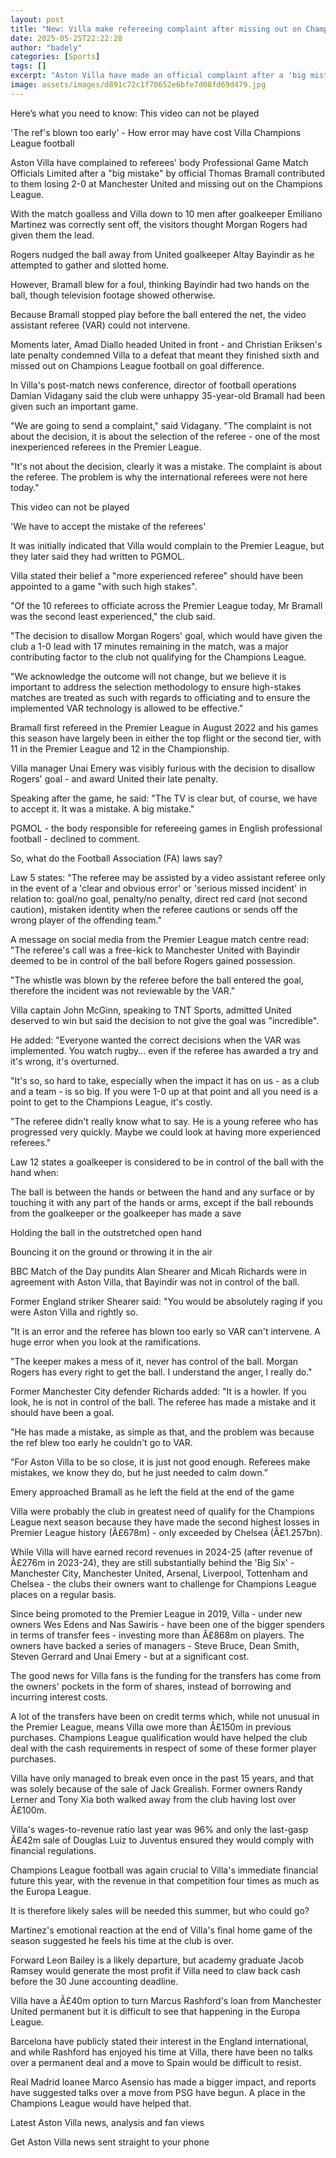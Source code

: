 ```yaml
---
layout: post
title: "New: Villa make refereeing complaint after missing out on Champions League"
date: 2025-05-25T22:22:28
author: "badely"
categories: [Sports]
tags: []
excerpt: "Aston Villa have made an official complaint after a 'big mistake' by referee Thomas Bramall during a 2-0 loss at Manchester United."
image: assets/images/d891c72c1f70652e6bfe7d08fd69d479.jpg
---
```


Here’s what you need to know: This video can not be played

'The ref's blown too early' - How error may have cost Villa Champions League football

Aston Villa have complained to referees' body Professional Game Match Officials Limited after a "big mistake" by official Thomas Bramall contributed to them losing 2-0 at Manchester United and missing out on the Champions League.

With the match goalless and Villa down to 10 men after goalkeeper Emiliano Martinez was correctly sent off, the visitors thought Morgan Rogers had given them the lead.

Rogers nudged the ball away from United goalkeeper Altay Bayindir as he attempted to gather and slotted home.

However, Bramall blew for a foul, thinking Bayindir had two hands on the ball, though television footage showed otherwise.

Because Bramall stopped play before the ball entered the net, the video assistant referee (VAR) could not intervene.

Moments later, Amad Diallo headed United in front - and Christian Eriksen's late penalty condemned Villa to a defeat that meant they finished sixth and missed out on Champions League football on goal difference.

In Villa's post-match news conference, director of football operations Damian Vidagany said the club were unhappy 35-year-old Bramall had been given such an important game.

"We are going to send a complaint," said Vidagany. "The complaint is not about the decision, it is about the selection of the referee - one of the most inexperienced referees in the Premier League.

"It's not about the decision, clearly it was a mistake. The complaint is about the referee. The problem is why the international referees were not here today."

This video can not be played

'We have to accept the mistake of the referees'

It was initially indicated that Villa would complain to the Premier League, but they  later said they had written to PGMOL.

Villa stated their belief a "more experienced referee" should have been appointed to a game "with such high stakes".

"Of the 10 referees to officiate across the Premier League today, Mr Bramall was the second least experienced," the club said.

"The decision to disallow Morgan Rogers' goal, which would have given the club a 1-0 lead with 17 minutes remaining in the match, was a major contributing factor to the club not qualifying for the Champions League.

"We acknowledge the outcome will not change, but we believe it is important to address the selection methodology to ensure high-stakes matches are treated as such with regards to officiating and to ensure the implemented VAR technology is allowed to be effective."

Bramall first refereed in the Premier League in August 2022 and his games this season have largely been in either the top flight or the second tier, with 11 in the Premier League and 12 in the Championship.

Villa manager Unai Emery was visibly furious with the decision to disallow Rogers' goal - and award United their late penalty.

Speaking after the game, he said: "The TV is clear but, of course, we have to accept it. It was a mistake. A big mistake."

PGMOL - the body responsible for refereeing games in English professional football - declined to comment.

So, what do the Football Association (FA) laws say?

Law 5 states: "The referee may be assisted by a video assistant referee only in the event of a 'clear and obvious error' or 'serious missed incident' in relation to: goal/no goal, penalty/no penalty, direct red card (not second caution), mistaken identity when the referee cautions or sends off the wrong player of the offending team."

A message on social media from the Premier League match centre read: "The referee's call was a free-kick to Manchester United with Bayindir deemed to be in control of the ball before Rogers gained possession.

"The whistle was blown by the referee before the ball entered the goal, therefore the incident was not reviewable by the VAR."

Villa captain John McGinn, speaking to TNT Sports, admitted United deserved to win but said the decision to not give the goal was "incredible".

He added: "Everyone wanted the correct decisions when the VAR was implemented. You watch rugby... even if the referee has awarded a try and it's wrong, it's overturned.

"It's so, so hard to take, especially when the impact it has on us - as a club and a team - is so big. If you were 1-0 up at that point and all you need is a point to get to the Champions League, it's costly.

"The referee didn't really know what to say. He is a young referee who has progressed very quickly. Maybe we could look at having more experienced referees."

Law 12 states a goalkeeper is considered to be in control of the ball with the hand when:

The ball is between the hands or between the hand and any surface or by touching it with any part of the hands or arms, except if the ball rebounds from the goalkeeper or the goalkeeper has made a save

Holding the ball in the outstretched open hand

Bouncing it on the ground or throwing it in the air

BBC Match of the Day pundits Alan Shearer and Micah Richards were in agreement with Aston Villa, that Bayindir was not in control of the ball.

Former England striker Shearer said: "You would be absolutely raging if you were Aston Villa and rightly so. 

"It is an error and the referee has blown too early so VAR can't intervene. A huge error when you look at the ramifications. 

"The keeper makes a mess of it, never has control of the ball. Morgan Rogers has every right to get the ball. I understand the anger, I really do."

Former Manchester City defender Richards added: "It is a howler. If you look, he is not in control of the ball. The referee has made a mistake and it should have been a goal.

"He has made a mistake, as simple as that, and the problem was because the ref blew too early he couldn't go to VAR. 

"For Aston Villa to be so close, it is just not good enough. Referees make mistakes, we know they do, but he just needed to calm down."

Emery approached Bramall as he left the field at the end of the game

Villa were probably the club in greatest need of qualify for the Champions League next season because they have made the second highest losses in Premier League history (Â£678m) - only exceeded by Chelsea (Â£1.257bn).

While Villa will have earned record revenues in 2024-25 (after revenue of Â£276m in 2023-24), they are still substantially behind the 'Big Six' - Manchester City, Manchester United, Arsenal, Liverpool, Tottenham and Chelsea - the clubs their owners want to challenge for Champions League places on a regular basis.

Since being promoted to the Premier League in 2019, Villa - under new owners Wes Edens and Nas Sawiris - have been one of the bigger spenders in terms of transfer fees - investing more than Â£868m on players. The owners have backed a series of managers - Steve Bruce, Dean Smith, Steven Gerrard and Unai Emery - but at a significant cost.

The good news for Villa fans is the funding for the transfers has come from the owners' pockets in the form of shares, instead of borrowing and incurring interest costs.

A lot of the transfers have been on credit terms which, while not unusual in the Premier League, means Villa owe more than Â£150m in previous purchases. Champions League qualification would have helped the club deal with the cash requirements in respect of some of these former player purchases.

Villa have only managed to break even once in the past 15 years, and that was solely because of the sale of Jack Grealish. Former owners Randy Lerner and Tony Xia both walked away from the club having lost over Â£100m.

Villa's wages-to-revenue ratio last year was 96% and only the last-gasp Â£42m sale of Douglas Luiz to Juventus ensured they would comply with financial regulations.

Champions League football was again crucial to Villa's immediate financial future this year, with the revenue in that competition four times as much as the Europa League.

It is therefore likely sales will be needed this summer, but who could go?

Martinez's emotional reaction at the end of Villa's final home game of the season suggested he feels his time at the club is over.

Forward Leon Bailey is a likely departure, but academy graduate Jacob Ramsey would generate the most profit if Villa need to claw back cash before the 30 June accounting deadline.

Villa have a Â£40m option to turn Marcus Rashford's loan from Manchester United permanent but it is difficult to see that happening in the Europa League. 

Barcelona have publicly stated their interest in the England international, and while Rashford has enjoyed his time at Villa, there have been no talks over a permanent deal and a move to Spain would be difficult to resist.

Real Madrid loanee Marco Asensio has made a bigger impact, and reports have suggested talks over a move from PSG have begun. A place in the Champions League would have helped that.

Latest Aston Villa news, analysis and fan views

Get Aston Villa news sent straight to your phone

